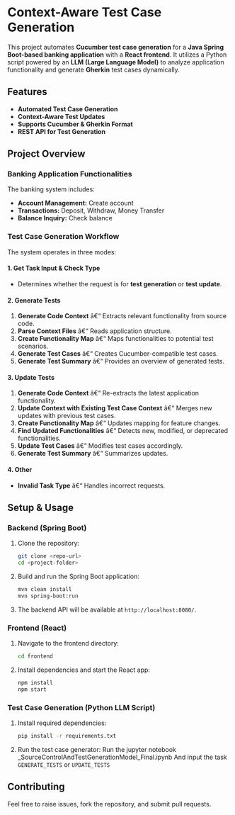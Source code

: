 # Context-Aware Test Case Generation

This project automates **Cucumber test case generation** for a **Java Spring Boot-based banking application** with a **React frontend**. It utilizes a Python script powered by an **LLM (Large Language Model)** to analyze application functionality and generate **Gherkin** test cases dynamically.

## Features

- **Automated Test Case Generation**
- **Context-Aware Test Updates**
- **Supports Cucumber & Gherkin Format**
- **REST API for Test Generation**

## Project Overview

### Banking Application Functionalities

The banking system includes:

- **Account Management:** Create account
- **Transactions:** Deposit, Withdraw, Money Transfer
- **Balance Inquiry:** Check balance

### Test Case Generation Workflow

The system operates in three modes:

#### 1. Get Task Input & Check Type
- Determines whether the request is for **test generation** or **test update**.

#### 2. Generate Tests
1. **Generate Code Context** â€“ Extracts relevant functionality from source code.
2. **Parse Context Files** â€“ Reads application structure.
3. **Create Functionality Map** â€“ Maps functionalities to potential test scenarios.
4. **Generate Test Cases** â€“ Creates Cucumber-compatible test cases.
5. **Generate Test Summary** â€“ Provides an overview of generated tests.

#### 3. Update Tests
1. **Generate Code Context** â€“ Re-extracts the latest application functionality.
2. **Update Context with Existing Test Case Context** â€“ Merges new updates with previous test cases.
3. **Create Functionality Map** â€“ Updates mapping for feature changes.
4. **Find Updated Functionalities** â€“ Detects new, modified, or deprecated functionalities.
5. **Update Test Cases** â€“ Modifies test cases accordingly.
6. **Generate Test Summary** â€“ Summarizes updates.

#### 4. Other
- **Invalid Task Type** â€“ Handles incorrect requests.

## Setup & Usage

### Backend (Spring Boot)

1. Clone the repository:
   ```sh
   git clone <repo-url>
   cd <project-folder>
   ```
2. Build and run the Spring Boot application:
   ```sh
   mvn clean install  
   mvn spring-boot:run  
   ```
3. The backend API will be available at `http://localhost:8080/`.

### Frontend (React)

1. Navigate to the frontend directory:
   ```sh
   cd frontend  
   ```
2. Install dependencies and start the React app:
   ```sh
   npm install  
   npm start  
   ```

### Test Case Generation (Python LLM Script)

1. Install required dependencies:
   ```sh
   pip install -r requirements.txt  
   ```
2. Run the test case generator:
   Run the jupyter notebook _SourceControlAndTestGenerationModel_Final.ipynb
   And input the task `GENERATE_TESTS` or `UPDATE_TESTS`

## Contributing

Feel free to raise issues, fork the repository, and submit pull requests.
